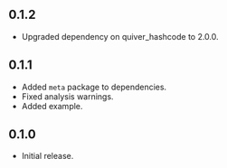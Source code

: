## 0.1.2

* Upgraded dependency on quiver_hashcode to 2.0.0.

## 0.1.1

* Added `meta` package to dependencies.
* Fixed analysis warnings.
* Added example.

## 0.1.0

*  Initial release.
